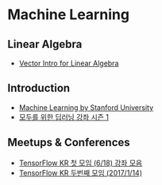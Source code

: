 Machine Learning
====


## Linear Algebra
* [Vector Intro for Linear Algebra](https://www.khanacademy.org/math/linear-algebra/vectors-and-spaces/vectors/v/vector-introduction-linear-algebra)


## Introduction
* [Machine Learning by Stanford University](https://www.coursera.org/learn/machine-learning/home/welcome)
* [모두를 위한 딥러닝 강좌 시즌 1](https://www.youtube.com/playlist?list=PLlMkM4tgfjnLSOjrEJN31gZATbcj_MpUm)


## Meetups & Conferences
* [TensorFlow KR 첫 모임 (6/18) 강좌 모음](https://www.youtube.com/playlist?list=PLlMkM4tgfjnIMPagE47noYAJ222zWc4rw)
* [TensorFlow KR 두번째 모임 (2017/1/14)](https://www.youtube.com/playlist?list=PLlMkM4tgfjnLHjEoaRKLdbpSIDJhiLtZE)
